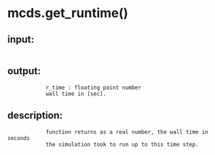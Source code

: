 # mcds.get_runtime()

## input:
```
```

## output:
```
            r_time : floating point number
            wall time in [sec].
```

## description:
```
            function returns as a real number, the wall time in seconds
            the simulation took to run up to this time step.
```